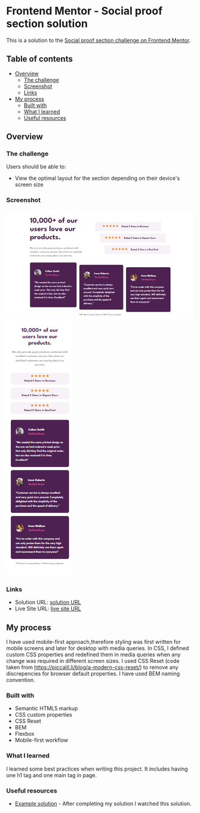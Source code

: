 # Frontend Mentor - Social proof section solution

This is a solution to the [Social proof section challenge on Frontend Mentor](https://www.frontendmentor.io/challenges/social-proof-section-6e0qTv_bA). 

## Table of contents

- [Overview](#overview)
  - [The challenge](#the-challenge)
  - [Screenshot](#screenshot)
  - [Links](#links)
- [My process](#my-process)
  - [Built with](#built-with)
  - [What I learned](#what-i-learned)
  - [Useful resources](#useful-resources)



## Overview

### The challenge

Users should be able to:

- View the optimal layout for the section depending on their device's screen size

### Screenshot
![Desktop version](./screenshots/desktop.PNG)
![Mobile version](./screenshots/mobile.PNG)


### Links

- Solution URL: [solution URL](https://github.com/NarminZakizade/fem-Social-proof-section)
- Live Site URL: [live site URL](https://narminzakizade.me/fem-Social-proof-section)

## My process
I have used mobile-first approach,therefore styling was first written for mobile screens and later for desktop with media queries.
In CSS, I defined custom CSS properties and redefined them in media queries when any change was required in different screen sizes. I used CSS Reset (code taken from https://piccalil.li/blog/a-modern-css-reset/) to remove any discrepencies for browser default properties. I have used BEM naming convention.

### Built with

- Semantic HTML5 markup
- CSS custom properties
- CSS Reset
- BEM
- Flexbox
- Mobile-first workflow

### What I learned

I learned some best practices when writing this project. It includes having one h1 tag and one main tag in page.


### Useful resources

- [Example solution](https://www.youtube.com/watch?v=K27WULzr2P8&ab_channel=KevinPowell) - After completing my solution I watched this solution.



